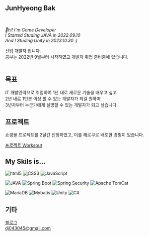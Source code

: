 
## JunHyeong Bak

</br>

_👋hi! I'm Game Developer_   
_I Started Studing JAVA in 2022.09.10_  
_And I Studing Unity in 2023.10.30 :)_

신입 개발자 입니다.  
공부는 2022년 9월부터 시작하였고 개발자 취업 준비중에 있습니다.       
</br>

## 목표

IT 개발인력으로 취업하여 1년 내로 새로운 기술을 배우고 싶고   
2년 내로 1인분 이상 할 수 있는 개발자가 되길 원하며   
3년차부터 누군가에게 설명할 수 있는 개발자가 되고 싶습니다. 
</br>

## 프로젝트

쇼핑몰 프로젝트를 2달간 진행하였고, 이를 헤로쿠로 배포한 경험이 있습니다.

[프로젝트 Worksout](https://github.com/dj04304/git-worksout)

## My Skils is...

![html5](https://img.shields.io/badge/HTML5-red?style=flat-square&logo=HTML5&logoColor=white)
![CSS3](https://img.shields.io/badge/-CSS3-blue?style=flat-square&logo=CSS3)
![JavaScript](https://img.shields.io/badge/-JavaScript-f7df1e?style=flat-square&logo=JavaScript&logoColor=black)
</br>

![JAVA](https://img.shields.io/badge/-JAVA-orange?style=flat-square&logo=java)
![Spring Boot](https://img.shields.io/badge/-Spring%20Boot-%236DB33F?style=flat-square&logo=SpringBoot&logoColor=white)
![Spring Security](https://img.shields.io/badge/-Spring%20Security-%236DB33F?style=flat-square&logo=Spring%20Security&logoColor=white)
![Apache TomCat](https://img.shields.io/badge/-Apache%20TomCat-%23F8DC75?style=flat-square&logo=apacheTomcat&logoColor=black)
</br>

![MariaDB](https://img.shields.io/badge/-MariaDB-%23003545?style=flat-square&logo=MariaDB)
![Mybatis](https://img.shields.io/badge/-Mybatis-%23000000?style=flat-square)
![Unity](https://img.shields.io/badge/-Unity-%23000000?style=flat-square&logo=Unity)
![C#](https://img.shields.io/badge/-C%23-000000?logo=Csharp&style=flat)

## 기타

[블로그](https://dochistory.tistory.com/)   
<dj043045@gmail.com>

<!--
**dj04304/dj04304** is a ✨ _special_ ✨ repository because its `README.md` (this file) appears on your GitHub profile.

Here are some ideas to get you started:

- 🔭 I’m currently working on ...
- 🌱 I’m currently learning ...
- 👯 I’m looking to collaborate on ...
- 🤔 I’m looking for help with ...
- 💬 Ask me about ...
- 📫 How to reach me: ...
- 😄 Pronouns: ...
- ⚡ Fun fact: ...
-->
